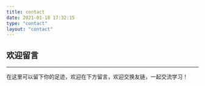 ```yaml
---
title: contact
date: 2021-01-18 17:32:15
type: "contact"
layout: "contact"
---
```


## 欢迎留言
---
在这里可以留下你的足迹，欢迎在下方留言，欢迎交换友链，一起交流学习！

